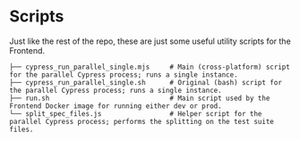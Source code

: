 # Scripts

Just like the rest of the repo, these are just some useful utility scripts for the Frontend.

```
├── cypress_run_parallel_single.mjs     # Main (cross-platform) script for the parallel Cypress process; runs a single instance.
├── cypress_run_parallel_single.sh      # Original (bash) script for the parallel Cypress process; runs a single instance.
├── run.sh                              # Main script used by the Frontend Docker image for running either dev or prod.
└── split_spec_files.js                 # Helper script for the parallel Cypress process; performs the splitting on the test suite files.
```
